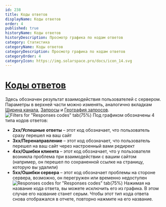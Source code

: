 ```yaml
---
id: 238
title: Коды ответов
displayName: Коды ответов
order: 4
published: true
historyName: Коды ответов
historyDescription: Просмотр графика по кодам ответов
category: Статистика
categoryName: Коды ответов
categoryDescription: Просмотр графика по кодам ответов
categoryOrder: 4
categoryIcon: https://img.solarspace.pro/docs/icon_14.svg
---
```


# [Коды ответов](response-codes)

Здесь обозначен результат взаимодействия пользователей с сервером. Параметры в верхней части можно изменять, аналогично вкладкам [Ширина канала]([236]), [Запросы]([237]) и [География запросов]([239]).
![Filters for "Responses codes" tab(75%)](https://img.solarspace.pro/docs/statistic-responses-codes-filters.jpg "Фильтры для вкладки 'Коды ответов'")
Под графиком обозначены 4 типа кодов ответов:
- **2хх/Успешные ответы** – этот код обозначает, что пользователь сразу перешел на ваш сайт
- **3хх/Перенаправление** – этот код обозначает, что пользователь перешел на ваш сайт через настроенный вами редирект
- **4хх/Ошибки клиента** – этот код обозначает, что у пользователя возникла проблема при взаимодействии с вашим сайтом (например, он перешел по сохраненной ссылке на страницу, которую вы удалили)
- **5хх/Ошибки сервера** – этот код обозначает проблемы на стороне сервера, возможно, он перегружен или временно недоступен
![Responses codes for "Responses codes" tab(75%)](https://img.solarspace.pro/docs/statistic-responses-codes-type-of-codes.jpg "Коды ответов для вкладки 'Коды ответов'")
Нажимая на название кода ответа, вы можете исключить его из графика. В этом случае его название станет серым. Чтобы этот тип кода ответа снова отображался в отчете, повторно нажмите на его название.